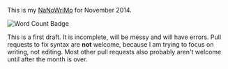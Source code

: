 This is my [NaNoWriMo](http://nanowrimo.org) for November 2014.

![Word Count Badge](http://nanowrimo-badge.herokuapp.com/edunham/nanowrimo14.svg)

This is a first draft. It is incomplete, will be messy and will
have errors. Pull requests to fix syntax are **not** welcome,
because I am trying to focus on writing, not editing. Most other
pull requests also probably aren't welcome until after the month
is over.
